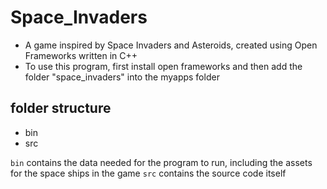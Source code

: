 # Space_Invaders
* A game inspired by Space Invaders and Asteroids, created using Open Frameworks written in C++
* To use this program, first install open frameworks and then add the folder "space_invaders" into the myapps folder

## folder structure
* bin
* src

`bin` contains the data needed for the program to run, including the assets for the space ships in the game
`src` contains the source code itself
